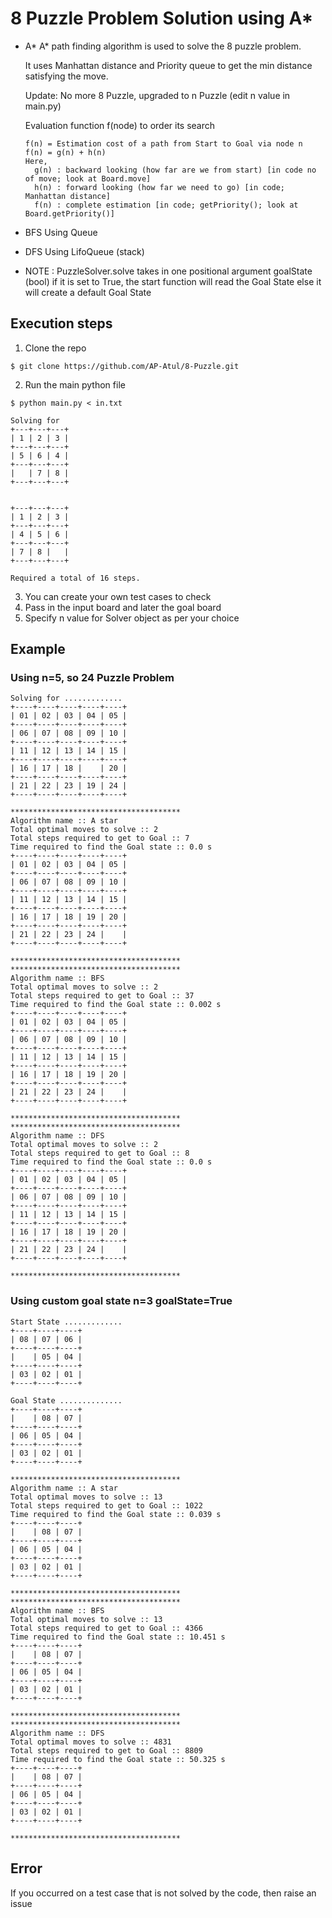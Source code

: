 # 8 Puzzle Problem Solution using A*

* A*
    A* path finding algorithm is used to solve the 8 puzzle problem.
    
    It uses Manhattan distance and Priority queue to get the min distance satisfying the move.
    
    Update: No more 8 Puzzle, upgraded to n Puzzle (edit n value in main.py)
    
    Evaluation function f(node) to order its search
    ```
    f(n) = Estimation cost of a path from Start to Goal via node n
    f(n) = g(n) + h(n)
    Here,
      g(n) : backward looking (how far are we from start) [in code no of move; look at Board.move]
      h(n) : forward looking (how far we need to go) [in code; Manhattan distance]
      f(n) : complete estimation [in code; getPriority(); look at Board.getPriority()]
    ```

* BFS
    Using Queue
   
* DFS
    Using LifoQueue (stack)


* NOTE : PuzzleSolver.solve takes in one positional argument
goalState (bool) if it is set to True, the start 
function will read the Goal State
else it will create a default Goal State

## Execution steps
1. Clone the repo
```
$ git clone https://github.com/AP-Atul/8-Puzzle.git
```
2. Run the main python file
```
$ python main.py < in.txt

Solving for
+---+---+---+
| 1 | 2 | 3 |
+---+---+---+
| 5 | 6 | 4 |
+---+---+---+
|   | 7 | 8 |
+---+---+---+


+---+---+---+
| 1 | 2 | 3 |
+---+---+---+
| 4 | 5 | 6 |
+---+---+---+
| 7 | 8 |   |
+---+---+---+

Required a total of 16 steps.

```
3. You can create your own test cases to check
4. Pass in the input board and later the goal board
5. Specify n value for Solver object as per your choice

## Example
### Using n=5, so 24 Puzzle Problem
```
Solving for .............
+----+----+----+----+----+
| 01 | 02 | 03 | 04 | 05 |
+----+----+----+----+----+
| 06 | 07 | 08 | 09 | 10 |
+----+----+----+----+----+
| 11 | 12 | 13 | 14 | 15 |
+----+----+----+----+----+
| 16 | 17 | 18 |    | 20 |
+----+----+----+----+----+
| 21 | 22 | 23 | 19 | 24 |
+----+----+----+----+----+

**************************************
Algorithm name :: A star
Total optimal moves to solve :: 2
Total steps required to get to Goal :: 7
Time required to find the Goal state :: 0.0 s
+----+----+----+----+----+
| 01 | 02 | 03 | 04 | 05 |
+----+----+----+----+----+
| 06 | 07 | 08 | 09 | 10 |
+----+----+----+----+----+
| 11 | 12 | 13 | 14 | 15 |
+----+----+----+----+----+
| 16 | 17 | 18 | 19 | 20 |
+----+----+----+----+----+
| 21 | 22 | 23 | 24 |    |
+----+----+----+----+----+

**************************************
**************************************
Algorithm name :: BFS
Total optimal moves to solve :: 2
Total steps required to get to Goal :: 37
Time required to find the Goal state :: 0.002 s
+----+----+----+----+----+
| 01 | 02 | 03 | 04 | 05 |
+----+----+----+----+----+
| 06 | 07 | 08 | 09 | 10 |
+----+----+----+----+----+
| 11 | 12 | 13 | 14 | 15 |
+----+----+----+----+----+
| 16 | 17 | 18 | 19 | 20 |
+----+----+----+----+----+
| 21 | 22 | 23 | 24 |    |
+----+----+----+----+----+

**************************************
**************************************
Algorithm name :: DFS
Total optimal moves to solve :: 2
Total steps required to get to Goal :: 8
Time required to find the Goal state :: 0.0 s
+----+----+----+----+----+
| 01 | 02 | 03 | 04 | 05 |
+----+----+----+----+----+
| 06 | 07 | 08 | 09 | 10 |
+----+----+----+----+----+
| 11 | 12 | 13 | 14 | 15 |
+----+----+----+----+----+
| 16 | 17 | 18 | 19 | 20 |
+----+----+----+----+----+
| 21 | 22 | 23 | 24 |    |
+----+----+----+----+----+

**************************************

```

### Using custom goal state n=3 goalState=True 

```
Start State .............
+----+----+----+
| 08 | 07 | 06 |
+----+----+----+
|    | 05 | 04 |
+----+----+----+
| 03 | 02 | 01 |
+----+----+----+

Goal State ..............
+----+----+----+
|    | 08 | 07 |
+----+----+----+
| 06 | 05 | 04 |
+----+----+----+
| 03 | 02 | 01 |
+----+----+----+

**************************************
Algorithm name :: A star
Total optimal moves to solve :: 13
Total steps required to get to Goal :: 1022
Time required to find the Goal state :: 0.039 s
+----+----+----+
|    | 08 | 07 |
+----+----+----+
| 06 | 05 | 04 |
+----+----+----+
| 03 | 02 | 01 |
+----+----+----+

**************************************
**************************************
Algorithm name :: BFS
Total optimal moves to solve :: 13
Total steps required to get to Goal :: 4366
Time required to find the Goal state :: 10.451 s
+----+----+----+
|    | 08 | 07 |
+----+----+----+
| 06 | 05 | 04 |
+----+----+----+
| 03 | 02 | 01 |
+----+----+----+

**************************************
**************************************
Algorithm name :: DFS
Total optimal moves to solve :: 4831
Total steps required to get to Goal :: 8809
Time required to find the Goal state :: 50.325 s
+----+----+----+
|    | 08 | 07 |
+----+----+----+
| 06 | 05 | 04 |
+----+----+----+
| 03 | 02 | 01 |
+----+----+----+

**************************************

```

## Error
If you occurred on a test case that is not solved by the code, then raise an issue
